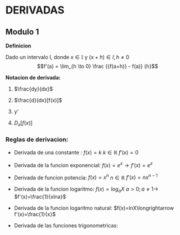 # DERIVADAS

## Modulo 1

**Definicion**

Dado un intervalo I, donde $x\in \mathbb{I}$  y $(x+h)\in I, h\ne 0$ 
$$f'(a) = \lim_{h \to 0} \frac {{f(a+h)} - f(a)} {h}$$


**Notacion de derivada:**

1. $\frac{dy}{dx}$ 

2. $\frac{d}{dx}[f(x)]$ 

3. y'
4. $D_x[f(x)]$ 

### Reglas de derivacion:

- Derivada de una constante :  $f(x)=k$    $k\in \mathbb{R}$   $f'(x) = 0$ 

- Derivada de la funcion exponencial: $f(x) = e^x\longrightarrow f'(x) = e^x$    

- Derivada de funcion potencia: $f(x) = x^n$  $n\in\mathbb{R}$  $f'(x)=nx^{n-1}$

- Derivada de la funcion logaritmo: $f(x) = log_aX$   $a>0; a\ne1\longrightarrow$  $f'(x)=\frac{1}{xlna}$ 

- Derivada de la funcion logaritmo natural: $f(x)=lnX\longrightarrow f'(x)=\frac{1}{x}$  

- Derivada de las funciones trigonometricas: 